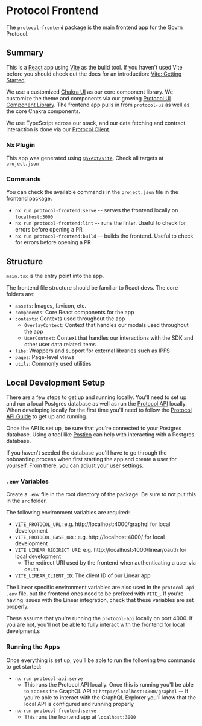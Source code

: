 # Protocol Frontend

The `protocol-frontend` package is the main frontend app for the Govrn Protocol.

## Summary

This is a [React](https://reactjs.org/) app using [Vite](https://vitejs.dev) as the build tool. If you haven't used Vite before you should check out the docs for an introduction: [Vite: Getting Started](https://vitejs.dev/guide/).

We use a customized [Chakra UI](https://chakra-ui.com/) as our core component library. We customize the theme and components via our growing [Protocol UI Component Library](../../libs/protocol-ui). The frontend app pulls in from `protocol-ui` as well as the core Chakra components.

We use TypeScript across our stack, and our data fetching and contract interaction is done via our [Protocol Client](../../libs/protocol-client).

### Nx Plugin

This app was generated using [`@nxext/vite`](https://nxext.dev/docs/vite/overview.html). Check all targets at [`project.json`](./project.json)

### Commands

You can check the available commands in the `project.json` file in the frontend package.

- `nx run protocol-frontend:serve` -- serves the frontend locally on `localhost:3000`
- `nx run protocol-frontend:lint` -- runs the linter. Useful to check for errors before opening a PR
- `nx run protocol-frontend:build` -- builds the frontend. Useful to check for errors before opening a PR

## Structure

`main.tsx` is the entry point into the app.

The frontend file structure should be familiar to React devs. The core folders are:

- `assets`: Images, favicon, etc.
- `components`: Core React components for the app
- `contexts`: Contexts used throughout the app
  - `OverlayContext`: Context that handles our modals used throughout the app
  - `UserContext`: Context that handles our interactions with the SDK and other user data related items
- `libs`: Wrappers and support for external libraries such as IPFS
- `pages`: Page-level views
- `utils`: Commonly used utilities

## Local Development Setup

There are a few steps to get up and running locally. You'll need to set up and run a local Postgres database as well as run the [Protocol API](../protocol-api) locally. When developing locally for the first time you'll need to follow the [Protocol API Guide](https://github.com/Govrn-HQ/govrn-monorepo/tree/staging/apps/protocol-api) to get up and running.

Once the API is set up, be sure that you're connected to your Postgres database. Using a tool like [Postico](https://eggerapps.at/postico/) can help with interacting with a Postgres database.

If you haven't seeded the database you'll have to go through the onboarding process when first starting the app and create a user for yourself. From there, you can adjust your user settings.

### `.env` Variables

Create a `.env` file in the root directory of the package. Be sure to not put this in the `src` folder.

The following environment variables are required:

- `VITE_PROTOCOL_URL`: e.g. http://localhost:4000/graphql for local development
- `VITE_PROTOCOL_BASE_URL`: e.g. http://localhost:4000/ for local development
- `VITE_LINEAR_REDIRECT_URI`: e.g. http://localhost:4000/linear/oauth for local development
  - The redirect URI used by the frontend when authenticating a user via oauth.
- `VITE_LINEAR_CLIENT_ID`: The client ID of our Linear app

The Linear specific environment variables are also used in the `protocol-api` `.env` file, but the frontend ones need to be prefixed with `VITE_`. If you're having issues with the Linear integration, check that these variables are set properly.

These assume that you're running the `protocol-api` locally on port 4000. If you are not, you'll not be able to fully interact with the frontend for local develpment.s

### Running the Apps

Once everything is set up, you'll be able to run the following two commands to get started:

- `nx run protocol-api:serve`
  - This runs the Protocol API locally. Once this is running you'll be able to access the GraphQL API at `http://localhost:4000/graphql` -- If you're able to interact with the GraphQL Explorer you'll know that the local API is configured and running properly
- `nx run protocol-frontend:serve`
  - This runs the frontend app at `localhost:3000`
